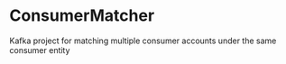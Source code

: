 # ConsumerMatcher
Kafka project for matching multiple consumer accounts under the same consumer entity
